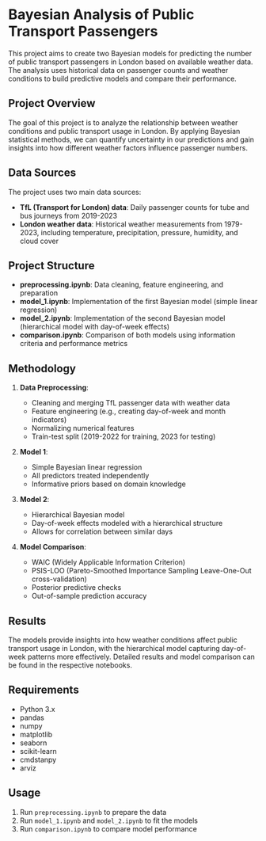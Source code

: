 # Bayesian Analysis of Public Transport Passengers

This project aims to create two Bayesian models for predicting the number of public transport passengers in London based on available weather data. The analysis uses historical data on passenger counts and weather conditions to build predictive models and compare their performance.

## Project Overview

The goal of this project is to analyze the relationship between weather conditions and public transport usage in London. By applying Bayesian statistical methods, we can quantify uncertainty in our predictions and gain insights into how different weather factors influence passenger numbers.

## Data Sources

The project uses two main data sources:
- **TfL (Transport for London) data**: Daily passenger counts for tube and bus journeys from 2019-2023
- **London weather data**: Historical weather measurements from 1979-2023, including temperature, precipitation, pressure, humidity, and cloud cover

## Project Structure

- **preprocessing.ipynb**: Data cleaning, feature engineering, and preparation
- **model_1.ipynb**: Implementation of the first Bayesian model (simple linear regression)
- **model_2.ipynb**: Implementation of the second Bayesian model (hierarchical model with day-of-week effects)
- **comparison.ipynb**: Comparison of both models using information criteria and performance metrics

## Methodology

1. **Data Preprocessing**: 
   - Cleaning and merging TfL passenger data with weather data
   - Feature engineering (e.g., creating day-of-week and month indicators)
   - Normalizing numerical features
   - Train-test split (2019-2022 for training, 2023 for testing)

2. **Model 1**: 
   - Simple Bayesian linear regression
   - All predictors treated independently
   - Informative priors based on domain knowledge

3. **Model 2**: 
   - Hierarchical Bayesian model
   - Day-of-week effects modeled with a hierarchical structure
   - Allows for correlation between similar days

4. **Model Comparison**:
   - WAIC (Widely Applicable Information Criterion)
   - PSIS-LOO (Pareto-Smoothed Importance Sampling Leave-One-Out cross-validation)
   - Posterior predictive checks
   - Out-of-sample prediction accuracy

## Results

The models provide insights into how weather conditions affect public transport usage in London, with the hierarchical model capturing day-of-week patterns more effectively. Detailed results and model comparison can be found in the respective notebooks.

## Requirements

- Python 3.x
- pandas
- numpy
- matplotlib
- seaborn
- scikit-learn
- cmdstanpy
- arviz

## Usage

1. Run `preprocessing.ipynb` to prepare the data
2. Run `model_1.ipynb` and `model_2.ipynb` to fit the models
3. Run `comparison.ipynb` to compare model performance